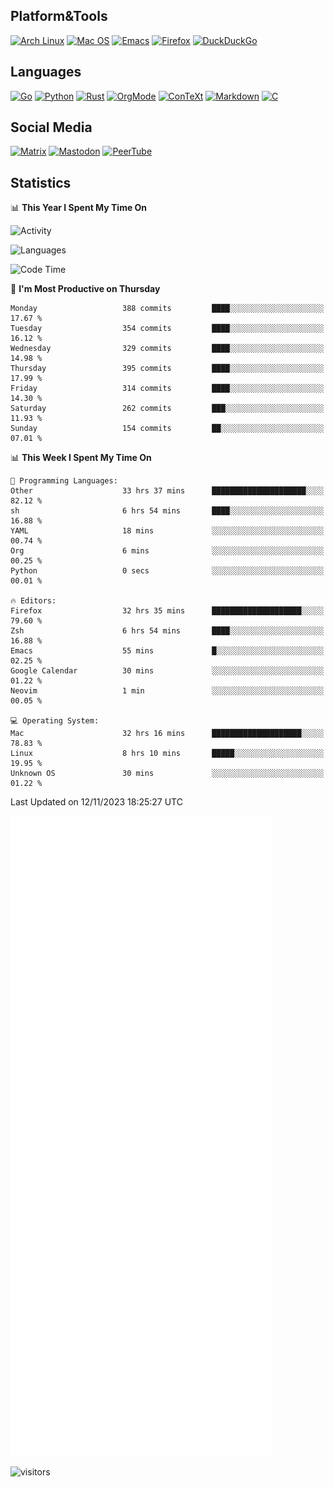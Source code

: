 ## Platform&Tools

[![Arch Linux](https://img.shields.io/badge/ArchLinux-1793D1?logo=arch-linux&logoColor=fff&style=flat-square)](https://archlinux.org/)
[![Mac OS](https://img.shields.io/badge/MacOS-000000?style=flat-square&logo=macos&logoColor=F0F0F0)](https://www.apple.com/macos/)
[![Emacs](https://img.shields.io/badge/Emacs-%237F5AB6.svg?&style=flat-square&logo=gnu-emacs&logoColor=white)](https://www.gnu.org/software/emacs/)
[![Firefox](https://img.shields.io/badge/Firefox-FF7139?style=flat-square&logo=Firefox-Browser&logoColor=white)](https://firefox.com/)
[![DuckDuckGo](https://img.shields.io/badge/DuckDuckGo-DE5833?style=flat-square&logo=DuckDuckGo&logoColor=white)](https://duckduckgo.com/)

## Languages

[![Go](https://img.shields.io/badge/Golang-%2300ADD8.svg?style=flat-square&logo=go&logoColor=white)](https://golang.org/)
[![Python](https://img.shields.io/badge/Python-3670A0?style=flat-square&logo=python&logoColor=ffdd54)](https://www.python.org/)
[![Rust](https://img.shields.io/badge/Rust-%23000000.svg?style=flat-square&logo=rust&logoColor=white)](https://www.rust-lang.org/)
[![OrgMode](https://img.shields.io/badge/OrgMode-%23000000.svg?style=flat-square&logo=org&logoColor=white)](https://orgmode.org/)
[![ConTeXt](https://img.shields.io/badge/ConTeXt-%23008080.svg?style=flat-square&logo=latex&logoColor=white)](https://contextgarden.net/)
[![Markdown](https://img.shields.io/badge/MarkDown-%23000000.svg?style=flat-square&logo=markdown&logoColor=white)](https://daringfireball.net/projects/markdown/)
[![C](https://img.shields.io/badge/C-%2300599C.svg?style=flat-square&logo=c&logoColor=white)](https://www.iso.org/standard/74528.html)

## Social Media
<!--[![Telegram](https://img.shields.io/badge/SteamedFish-2CA5E0?style=social&logo=telegram&logoColor=white)](https://t.me/SteamedFish)-->

[![Matrix](https://img.shields.io/badge/SteamedFish-2CA5E0?style=social&logo=matrix&logoColor=black)](https://matrix.to/#/@i:steamedfish.org)
[![Mastodon](https://img.shields.io/mastodon/follow/109596467238113271?domain=https%3A%2F%2Fmastodon.steamedfish.org%2F&style=social)](https://steamedfish.org/@SteamedFish)
[![PeerTube](https://img.shields.io/badge/PeerTube-23000000.svg?logo=peertube&style=social)](https://peertube.steamedfish.org/)

## Statistics


📊 **This Year I Spent My Time On** 

![Activity](https://wakatime.com/share/@SteamedFish/7529f30a-f1b7-40a4-8d09-e6d855cb7a13.png)

![Languages](https://wakatime.com/share/@SteamedFish/1c5e5366-0e9e-40d8-ac85-d630f61b69c6.svg)

<!--START_SECTION:waka-->
![Code Time](http://img.shields.io/badge/Code%20Time-3%2C089%20hrs%2019%20mins-blue)

📅 **I'm Most Productive on Thursday** 

```text
Monday                   388 commits         ████░░░░░░░░░░░░░░░░░░░░░   17.67 % 
Tuesday                  354 commits         ████░░░░░░░░░░░░░░░░░░░░░   16.12 % 
Wednesday                329 commits         ████░░░░░░░░░░░░░░░░░░░░░   14.98 % 
Thursday                 395 commits         ████░░░░░░░░░░░░░░░░░░░░░   17.99 % 
Friday                   314 commits         ████░░░░░░░░░░░░░░░░░░░░░   14.30 % 
Saturday                 262 commits         ███░░░░░░░░░░░░░░░░░░░░░░   11.93 % 
Sunday                   154 commits         ██░░░░░░░░░░░░░░░░░░░░░░░   07.01 % 
```


📊 **This Week I Spent My Time On** 

```text
💬 Programming Languages: 
Other                    33 hrs 37 mins      █████████████████████░░░░   82.12 % 
sh                       6 hrs 54 mins       ████░░░░░░░░░░░░░░░░░░░░░   16.88 % 
YAML                     18 mins             ░░░░░░░░░░░░░░░░░░░░░░░░░   00.74 % 
Org                      6 mins              ░░░░░░░░░░░░░░░░░░░░░░░░░   00.25 % 
Python                   0 secs              ░░░░░░░░░░░░░░░░░░░░░░░░░   00.01 % 

🔥 Editors: 
Firefox                  32 hrs 35 mins      ████████████████████░░░░░   79.60 % 
Zsh                      6 hrs 54 mins       ████░░░░░░░░░░░░░░░░░░░░░   16.88 % 
Emacs                    55 mins             █░░░░░░░░░░░░░░░░░░░░░░░░   02.25 % 
Google Calendar          30 mins             ░░░░░░░░░░░░░░░░░░░░░░░░░   01.22 % 
Neovim                   1 min               ░░░░░░░░░░░░░░░░░░░░░░░░░   00.05 % 

💻 Operating System: 
Mac                      32 hrs 16 mins      ████████████████████░░░░░   78.83 % 
Linux                    8 hrs 10 mins       █████░░░░░░░░░░░░░░░░░░░░   19.95 % 
Unknown OS               30 mins             ░░░░░░░░░░░░░░░░░░░░░░░░░   01.22 % 
```


 Last Updated on 12/11/2023 18:25:27 UTC
<!--END_SECTION:waka-->


![Metrics](https://github.com/SteamedFish/SteamedFish/blob/master/github-metrics.svg)


![visitors](https://visitor-badge.laobi.icu/badge?page_id=SteamedFish.SteamedFish)
